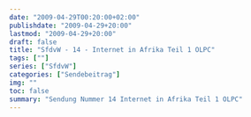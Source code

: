 ```yaml
---
date: "2009-04-29T00:20:00+02:00"
publishdate: "2009-04-29+20:00"
lastmod: "2009-04-29+20:00"
draft: false
title: "SfdvW - 14 - Internet in Afrika Teil 1 OLPC"
tags: [""]
series: ["SfdvW"]
categories: ["Sendebeitrag"]
img: ""
toc: false
summary: "Sendung Nummer 14 Internet in Afrika Teil 1 OLPC"
---
```


<div id="example"></div>
<script src="https://cdn.podlove.org/web-player/embed.js"></script>

<script>
  podlovePlayer('#example', '/blog/sfdvw14.json');
</script>
